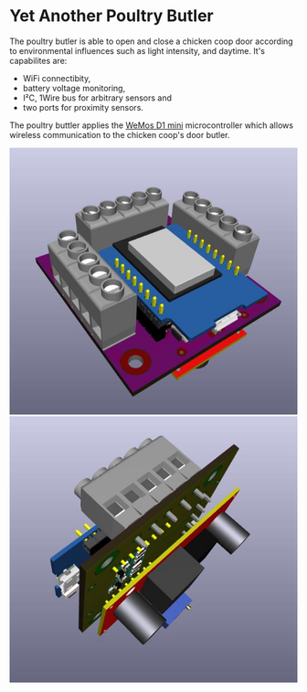Yet Another Poultry Butler
================
The poultry butler is able to open and close a chicken coop door according to environmental influences such as light intensity, and  daytime.
It's capabilites are: 

  * WiFi connectibity,
  * battery voltage monitoring,
  * I²C, 1Wire bus for arbitrary sensors and 
  * two ports for proximity sensors.

The poultry buttler applies the [WeMos D1 mini](https://www.wemos.cc/product/d1-mini.html) microcontroller which allows wireless  communication to the chicken coop's door butler.

![butler 3d view](https://github.com/poultry-butler/hardware/blob/master/butler/version-0/meta/illustration1.jpg)
![butler 3d view](https://github.com/poultry-butler/hardware/blob/master/butler/version-0/meta/illustration2.jpg)

